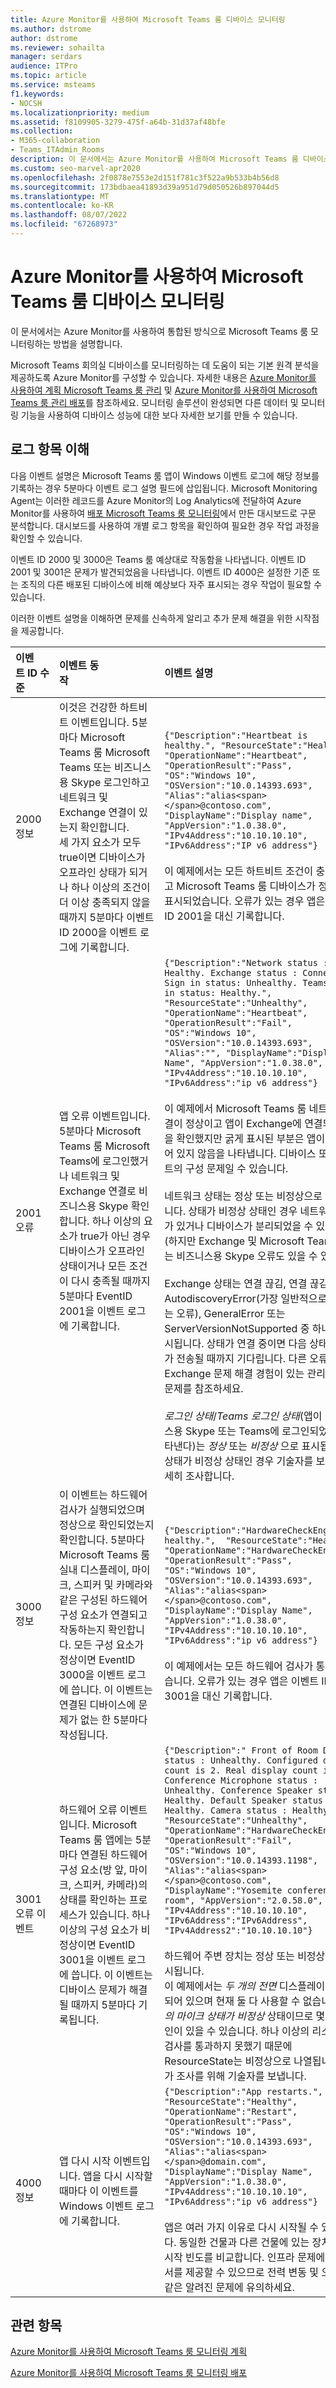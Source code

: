 ```yaml
---
title: Azure Monitor를 사용하여 Microsoft Teams 룸 디바이스 모니터링
ms.author: dstrome
author: dstrome
ms.reviewer: sohailta
manager: serdars
audience: ITPro
ms.topic: article
ms.service: msteams
f1.keywords:
- NOCSH
ms.localizationpriority: medium
ms.assetid: f8109905-3279-475f-a64b-31d37af48bfe
ms.collection:
- M365-collaboration
- Teams_ITAdmin_Rooms
description: 이 문서에서는 Azure Monitor를 사용하여 Microsoft Teams 룸 디바이스를 통합 방식으로 모니터링하는 방법을 설명합니다.
ms.custom: seo-marvel-apr2020
ms.openlocfilehash: 2f0878e7553e2d151f781c3f522a9b533b4b56d8
ms.sourcegitcommit: 173bdbaea41893d39a951d79d050526b897044d5
ms.translationtype: MT
ms.contentlocale: ko-KR
ms.lasthandoff: 08/07/2022
ms.locfileid: "67268973"
---
```

# <a name="monitor-microsoft-teams-rooms-devices-with-azure-monitor"></a>Azure Monitor를 사용하여 Microsoft Teams 룸 디바이스 모니터링

이 문서에서는 Azure Monitor를 사용하여 통합된 방식으로 Microsoft Teams 룸 모니터링하는 방법을 설명합니다.

Microsoft Teams 회의실 디바이스를 모니터링하는 데 도움이 되는 기본 원격 분석을 제공하도록 Azure Monitor를 구성할 수 있습니다. 자세한 내용은 [Azure Monitor를 사용하여 계획 Microsoft Teams 룸 관리](azure-monitor-plan.md) 및 [Azure Monitor를 사용하여 Microsoft Teams 룸 관리 배포](azure-monitor-deploy.md)를 참조하세요. 모니터링 솔루션이 완성되면 다른 데이터 및 모니터링 기능을 사용하여 디바이스 성능에 대한 보다 자세한 보기를 만들 수 있습니다.

## <a name="understand-the-log-entries"></a>로그 항목 이해

다음 이벤트 설명은 Microsoft Teams 룸 앱이 Windows 이벤트 로그에 해당 정보를 기록하는 경우 5분마다 이벤트 로그 설명 필드에 삽입됩니다. Microsoft Monitoring Agent는 이러한 레코드를 Azure Monitor의 Log Analytics에 전달하여 Azure Monitor를 사용하여 [배포 Microsoft Teams 룸 모니터링](azure-monitor-deploy.md)에서 만든 대시보드로 구문 분석합니다. 대시보드를 사용하여 개별 로그 항목을 확인하여 필요한 경우 작업 과정을 확인할 수 있습니다.

이벤트 ID 2000 및 3000은 Teams 룸 예상대로 작동함을 나타냅니다. 이벤트 ID 2001 및 3001은 문제가 발견되었음을 나타냅니다. 이벤트 ID 4000은 설정한 기준 또는 조직의 다른 배포된 디바이스에 비해 예상보다 자주 표시되는 경우 작업이 필요할 수 있습니다.

이러한 이벤트 설명을 이해하면 문제를 신속하게 알리고 추가 문제 해결을 위한 시작점을 제공합니다.

| 이벤트&nbsp;ID&nbsp;수준|이벤트&nbsp;동작&nbsp;&nbsp;&nbsp;&nbsp;&nbsp;&nbsp;&nbsp;&nbsp;&nbsp;&nbsp;&nbsp;&nbsp;&nbsp;&nbsp;&nbsp;&nbsp;&nbsp;&nbsp;&nbsp;&nbsp;&nbsp;&nbsp;&nbsp;&nbsp;&nbsp;&nbsp;&nbsp;&nbsp;&nbsp;&nbsp;&nbsp;&nbsp;|이벤트&nbsp;설명&nbsp;&nbsp;&nbsp;&nbsp;&nbsp;&nbsp;&nbsp;&nbsp;&nbsp;&nbsp;&nbsp;&nbsp;&nbsp;&nbsp;&nbsp;&nbsp;&nbsp;&nbsp;&nbsp;&nbsp;&nbsp;&nbsp;&nbsp;&nbsp;&nbsp;&nbsp;&nbsp;&nbsp;&nbsp;&nbsp;&nbsp;&nbsp;|
|:---    |:---   |:---  |
| 2000  <br> 정보 | 이것은 건강한 하트비트 이벤트입니다. 5분마다 Microsoft Teams 룸 Microsoft Teams 또는 비즈니스용 Skype 로그인하고 네트워크 및 Exchange 연결이 있는지 확인합니다. <br> 세 가지 요소가 모두 true이면 디바이스가 오프라인 상태가 되거나 하나 이상의 조건이 더 이상 충족되지 않을 때까지 5분마다 이벤트 ID 2000을 이벤트 로그에 기록합니다. | `{"Description":"Heartbeat is healthy.", "ResourceState":"Healthy", "OperationName":"Heartbeat", "OperationResult":"Pass", "OS":"Windows 10", "OSVersion":"10.0.14393.693", "Alias":"alias<span></span>@contoso.com",  "DisplayName":"Display name", "AppVersion":"1.0.38.0", "IPv4Address":"10.10.10.10",  "IPv6Address":"IP v6 address"}` <br><br> 이 예제에서는 모든 하트비트 조건이 충족되었고 Microsoft Teams 룸 디바이스가 정상으로 표시되었습니다. 오류가 있는 경우 앱은 이벤트 ID 2001을 대신 기록합니다. |
| 2001  <br> 오류 | 앱 오류 이벤트입니다. 5분마다 Microsoft Teams 룸 Microsoft Teams에 로그인했거나 네트워크 및 Exchange 연결로 비즈니스용 Skype 확인합니다. 하나 이상의 요소가 true가 아닌 경우 디바이스가 오프라인 상태이거나 모든 조건이 다시 충족될 때까지 5분마다 EventID 2001을 이벤트 로그에 기록합니다.  | `{"Description":"Network status : Healthy. Exchange status : Connected. Sign in status: Unhealthy. Teams sign in status: Healthy.", "ResourceState":"Unhealthy", "OperationName":"Heartbeat", "OperationResult":"Fail", "OS":"Windows 10", "OSVersion":"10.0.14393.693", "Alias":"", "DisplayName":"Display Name", "AppVersion":"1.0.38.0", "IPv4Address":"10.10.10.10", "IPv6Address":"ip v6 address"}` <br><br>  이 예제에서 Microsoft Teams 룸 네트워크 연결이 정상이고 앱이 Exchange에 연결되었음을 확인했지만 굵게 표시된 부분은 앱이 연결되어 있지 않음을 나타냅니다. 디바이스 또는 호스트의 구성 문제일 수 있습니다.  <br> <br> 네트워크 상태는 정상 또는 비정상으로 표시됩니다. 상태가 비정상 상태인 경우 네트워크 문제가 있거나 디바이스가 분리되었을 수 있습니다(하지만 Exchange 및 Microsoft Teams 또는 비즈니스용 Skype 오류도 있을 수 있음).  <br><br> Exchange 상태는 연결 끊김, 연결 끊김, AutodiscoveryError(가장 일반적으로 표시되는 오류), GeneralError 또는 ServerVersionNotSupported 중 하나로 표시됩니다. 상태가 연결 중이면 다음 상태 메시지가 전송될 때까지 기다립니다. 다른 오류는 Exchange 문제 해결 경험이 있는 관리자에게 문제를 참조하세요.  <br><br>  _로그인 상태_/_Teams 로그인 상태_(앱이 비즈니스용 Skype 또는 Teams에 로그인되었음을 나타낸다)는 _정상_ 또는 _비정상_ 으로 표시됩니다. 상태가 비정상 상태인 경우 기술자를 보내 더 자세히 조사합니다. |
| 3000  <br> 정보 | 이 이벤트는 하드웨어 검사가 실행되었으며 정상으로 확인되었는지 확인합니다. 5분마다 Microsoft Teams 룸 실내 디스플레이, 마이크, 스피커 및 카메라와 같은 구성된 하드웨어 구성 요소가 연결되고 작동하는지 확인합니다. 모든 구성 요소가 정상이면 EventID 3000을 이벤트 로그에 씁니다. 이 이벤트는 연결된 디바이스에 문제가 없는 한 5분마다 작성됩니다.  <br> | `{"Description":"HardwareCheckEngine is healthy.",  "ResourceState":"Healthy", "OperationName":"HardwareCheckEngine",  "OperationResult":"Pass", "OS":"Windows 10",  "OSVersion":"10.0.14393.693", "Alias":"alias<span></span>@contoso.com", "DisplayName":"Display Name", "AppVersion":"1.0.38.0",  "IPv4Address":"10.10.10.10", "IPv6Address":"ip v6 address"}` <br><br> 이 예제에서는 모든 하드웨어 검사가 통과되었습니다. 오류가 있는 경우 앱은 이벤트 ID 3001을 대신 기록합니다. |
| 3001  <br> 오류 이벤트  | 하드웨어 오류 이벤트입니다. Microsoft Teams 룸 앱에는 5분마다 연결된 하드웨어 구성 요소(방 앞, 마이크, 스피커, 카메라)의 상태를 확인하는 프로세스가 있습니다. 하나 이상의 구성 요소가 비정상이면 EventID 3001을 이벤트 로그에 씁니다. 이 이벤트는 디바이스 문제가 해결될 때까지 5분마다 기록됩니다.   | `{"Description":" Front of Room Display status : Unhealthy. Configured display count is 2. Real display count is 0. Conference Microphone status : Unhealthy. Conference Speaker status : Healthy. Default Speaker status : Healthy. Camera status : Healthy.", "ResourceState":"Unhealthy", "OperationName":"HardwareCheckEngine", "OperationResult":"Fail", "OS":"Windows 10", "OSVersion":"10.0.14393.1198", "Alias":"alias<span></span>@contoso.com", "DisplayName":"Yosemite conference room", "AppVersion":"2.0.58.0", "IPv4Address":"10.10.10.10", "IPv6Address":"IPv6Address", "IPv4Address2":"10.10.10.10"}` <br><br>  하드웨어 주변 장치는 정상 또는 비정상으로 표시됩니다. <br> 이 예제에서는 _두 개의 전면_ 디스플레이가 구성되어 있으며 현재 둘 다 사용할 수 없습니다. _회의 마이크 상태가_ _비정상_ 상태이므로 몇 가지 원인이 있을 수 있습니다. 하나 이상의 리소스가 검사를 통과하지 못했기 때문에 ResourceState는 비정상으로 나열됩니다. 추가 조사를 위해 기술자를 보냅니다. |
| 4000  <br> 정보  <br> | 앱 다시 시작 이벤트입니다. 앱을 다시 시작할 때마다 이 이벤트를 Windows 이벤트 로그에 기록합니다.  <br> | `{"Description":"App restarts.", "ResourceState":"Healthy", "OperationName":"Restart", "OperationResult":"Pass", "OS":"Windows 10", "OSVersion":"10.0.14393.693", "Alias":"alias<span></span>@domain.com", "DisplayName":"Display Name", "AppVersion":"1.0.38.0", "IPv4Address":"10.10.10.10", "IPv6Address":"ip v6 address"}` <br><br> 앱은 여러 가지 이유로 다시 시작될 수 있습니다. 동일한 건물과 다른 건물에 있는 장치의 재시작 빈도를 비교합니다. 인프라 문제에 대한 단서를 제공할 수 있으므로 전력 변동 및 오류와 같은 알려진 문제에 유의하세요.|

## <a name="related-topics"></a>관련 항목
 

[Azure Monitor를 사용하여 Microsoft Teams 룸 모니터링 계획](azure-monitor-plan.md)

[Azure Monitor를 사용하여 Microsoft Teams 룸 모니터링 배포](azure-monitor-deploy.md)
